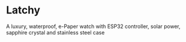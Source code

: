 # Latchy
A luxury, waterproof, e-Paper watch with ESP32 controller, solar power, sapphire crystal and stainless steel case
